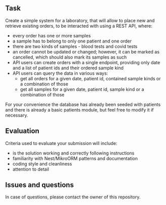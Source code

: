 ## Task

Create a simple system for a laboratory, that will allow to place new and retrieve existing orders, to be interacted with using a REST API, where:

- every order has one or more samples 
- a sample has to belong to only one patient and one order
- there are two kinds of samples - blood tests and covid tests
- an order cannot be updated or changed; however, it can be marked as cancelled, which should also mark its samples as such
- API users can create orders with a single endpoint, providing only date and a list of patient ids and their ordered sample kind
- API users can query the data in various ways:
  - get all orders for a given date, patient id, contained sample kinds or a combination of those
  - get all samples for a given date, patient id, sample kind or a combination of those

For your convenience the database has already been seeded with patients and there is already a basic patients module, but feel free to modify it if necessary.

## Evaluation

Criteria used to evaluate your submission will include:

- is the solution working and correctly following instructions
- familiarity with Nest/MikroORM patterns and documentation
- coding style and cleanliness
- attention to detail

## Issues and questions

In case of questions, please contact the owner of this repository.
